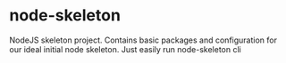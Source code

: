 # node-skeleton
NodeJS skeleton project. Contains basic packages and configuration for our ideal initial node skeleton. Just easily run node-skeleton cli
